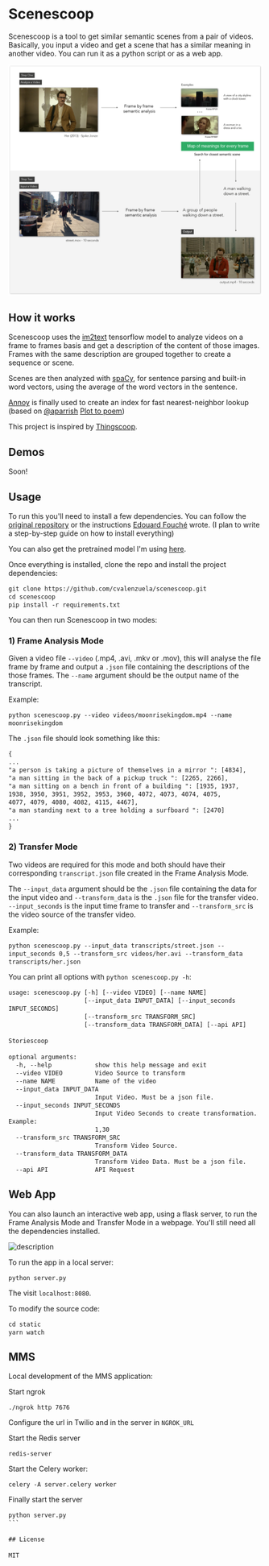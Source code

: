 # Scenescoop

Scenescoop is a tool to get similar semantic scenes from a pair of videos. Basically, you input a video and get a scene that has a similar meaning in another video. You can run it as a python script or as a web app.

![description](static/imgs/description2.png)

## How it works

Scenescoop uses the [im2text](https://github.com/tensorflow/models/tree/master/research/im2txt) tensorflow model to analyze videos on a frame to frames basis and get a description of the content of those images. Frames with the same description are grouped together to create a sequence or scene. 

Scenes are then analyzed with [spaCy](https://spacy.io/), for sentence parsing and built-in word vectors, using the average of the word vectors in the sentence. 

[Annoy](https://github.com/spotify/annoy) is finally used to create an index for fast nearest-neighbor lookup (based on [@aparrish](https://github.com/aparrish) [Plot to poem](https://github.com/aparrish/plot-to-poem/blob/master/plot-to-poem.ipynb))

This project is inspired by [Thingscoop](https://github.com/agermanidis/thingscoop).

## Demos

Soon!

## Usage

To run this you'll need to install a few dependencies. You can follow the [original repository](https://github.com/tensorflow/models/tree/master/research/im2txt) or the instructions [Edouard Fouché](https://edouardfouche.com/Fun-with-Tensorflow-im2txt/) wrote.
(I plan to write a step-by-step guide on how to install everything)

You can also get the pretrained model I'm using [here](https://drive.google.com/open?id=1tSTzD21qXXOiXlfgJllgXNZ9lREy6yij).

Once everything is installed, clone the repo and install the project dependencies:

```
git clone https://github.com/cvalenzuela/scenescoop.git
cd scenescoop
pip install -r requirements.txt
```

You can then run Scenescoop in two modes:

### 1) Frame Analysis Mode

Given a video file `--video` (.mp4, .avi, .mkv or .mov), this will analyse the file frame by frame and output a `.json` file containing the descriptions of the those frames. The `--name` argument should be the output name of the transcript.

Example:
```
python scenescoop.py --video videos/moonrisekingdom.mp4 --name moonrisekingdom
```

The `.json` file should look something like this:

```
{ 
...
"a person is taking a picture of themselves in a mirror ": [4834], 
"a man sitting in the back of a pickup truck ": [2265, 2266], 
"a man sitting on a bench in front of a building ": [1935, 1937, 
1938, 3950, 3951, 3952, 3953, 3960, 4072, 4073, 4074, 4075, 
4077, 4079, 4080, 4082, 4115, 4467], 
"a man standing next to a tree holding a surfboard ": [2470]
...
}
```

### 2) Transfer Mode

Two videos are required for this mode and both should have their corresponding `transcript.json` file created in the Frame Analysis Mode.

The `--input_data` argument should be the `.json` file containing the data for the input video and `--transform_data` is the `.json` file for the transfer video. `--input_seconds` is the input time frame to transfer and `--transform_src` is the video source of the transfer video. 

Example:
```
python scenescoop.py --input_data transcripts/street.json --input_seconds 0,5 --transform_src videos/her.avi --transform_data transcripts/her.json
```

You can print all options with `python scenescoop.py -h`:

```
usage: scenescoop.py [-h] [--video VIDEO] [--name NAME]
                     [--input_data INPUT_DATA] [--input_seconds INPUT_SECONDS]
                     [--transform_src TRANSFORM_SRC]
                     [--transform_data TRANSFORM_DATA] [--api API]

Storiescoop

optional arguments:
  -h, --help            show this help message and exit
  --video VIDEO         Video Source to transform
  --name NAME           Name of the video
  --input_data INPUT_DATA
                        Input Video. Must be a json file.
  --input_seconds INPUT_SECONDS
                        Input Video Seconds to create transformation. Example:
                        1,30
  --transform_src TRANSFORM_SRC
                        Transform Video Source.
  --transform_data TRANSFORM_DATA
                        Transform Video Data. Must be a json file.
  --api API             API Request
```

## Web App

You can also launch an interactive web app, using a flask server, to run the Frame Analysis Mode and Transfer Mode in a webpage. You'll still need all the dependencies installed.

![description](static/imgs/demo.gif)


To run the app in a local server:

```
python server.py
```

The visit `localhost:8080`.

To modify the source code:
```
cd static
yarn watch
```

## MMS

Local development of the MMS application:

Start ngrok
```
./ngrok http 7676
```

Configure the url in Twilio and in the server in `NGROK_URL`

Start the Redis server
```
redis-server
```

Start the Celery worker:
```
celery -A server.celery worker
````

Finally start the server
````
python server.py
```

## License

MIT